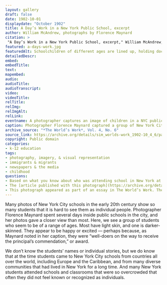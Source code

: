 ```yaml
--- 
layout: gallery
draft: false
date: 1902-10-01
displaydate: "October 1902"
title: A Day’s Work in a New York Public School, excerpt
author: William McAndrew, photographs by Florence Maynard 
citation: >
 "A Day’s Work in a New York Public School, excerpt," William McAndrew, photographs by Florence Maynard, in New York City Civil Rights History Project, Accessed: [Month Day, Year], https://nyccivilrightshistory.org/gallery/a-days-work.
featured: a-days-work.jpg
featuredAlt: Schoolchildren of different ages are lined up, holding documents in their hands. Original caption reads &quot;Well-Doers Waiting for the Principal's Commendation&quot;
detailedDescr: 
embed: 
embedTitle: 
text: 
mapembed: 
audio: 
audioTitle: 
audioTranscript: 
video: 
videoTitle: 
relTitle: 
relImg: 
relImgAlt: 
relLink: 
eventname: A photographer captures an image of children in a NYC public school. 
caption: Photographer Florence Maynard captured a group of New York City public school students lined up to receive a “commendation,” or award, from their principal. 
archive_source: "*The World’s Work*, Vol. 4, No. 6"
source_link: https://archive.org/details/sim_worlds-work_1902-10_4_6/page/2644/mode/1up
copyright: Public domain
categories: 
- k-12 education
tags: 
- photography, imagery, & visual representation
- immigrants & migrants
- newspapers & the media
- childhood
questions: 
- Based on what you know about who was attending school in New York at this time, who were these students likely to be? Where might have they come from, and why?  What do you think going to school meant to them? What kind of schooling were they hoping for? 
- The [article published with this photograph](https://archive.org/details/sim_worlds-work_1902-10_4_6/page/2634/mode/1up) was written by the principal of a Brooklyn school. It included the argument that parents shouldn’t be involved in schools because they had little to contribute. Why do you think the principal felt that way? How would that attitude relate to school governance?
- This photograph appeared as part of an essay in The World’s Work. The essay, and the photographs that were published with it, offer a very positive view of New York schools. The World’s Work was a magazine that often sided with and celebrated New York City’s business elite. Who was [in charge of New York schools at this time?](/topics/who-governs-schools/masses-to-experts/) How might that have influenced The World’s Work to show NYC schools in a positive light?
--- 
```


Many photos of New York City schools in the early 20th century show so many students that it is hard to see them as individual people. Photographer Florence Maynard spent several days inside public schools in the city, and her photos gave a closer view than most. Here, we see a group of students who seem to be of a range of ages. Most have light skin, and one is darker-skinned. They appear to be happy or excited — perhaps because, as Maynard noted in her caption, they were “well-doers on the way to receive the principal’s commendation,” or award. 

We don’t know the students’ names or individual stories, but we do know that at the time students came to New York City schools from countries all over the world, including Europe and the Caribbean, and from many diverse communities that had lived in New York for a long time. And many New York students attended schools and classrooms that were so overcrowded that often they did not feel known or recognized as individuals. 
